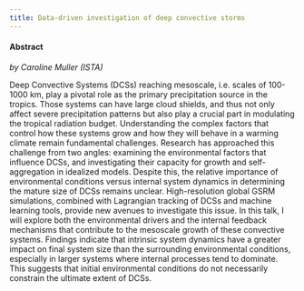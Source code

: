 ```yaml
---
title: Data-driven investigation of deep convective storms
---
```


#### Abstract

*by Caroline Muller (ISTA)*

Deep Convective Systems (DCSs) reaching mesoscale, i.e. scales of 100-1000 km, play a pivotal role as the primary precipitation source in the tropics. Those systems can have large cloud shields, and thus not only affect severe precipitation patterns but also play a crucial part in modulating the tropical radiation budget. Understanding the complex factors that control how these systems grow and how they will behave in a warming climate remain fundamental challenges. Research has approached this challenge from two angles: examining the environmental factors that influence DCSs, and investigating their capacity for growth and self-aggregation in idealized models. Despite this, the relative importance of environmental conditions versus internal system dynamics in determining the mature size of DCSs remains unclear. High-resolution global GSRM simulations, combined with Lagrangian tracking of DCSs and machine learning tools, provide new avenues to investigate this issue. In this talk, I will explore both the environmental drivers and the internal feedback mechanisms that contribute to the mesoscale growth of these convective systems. Findings indicate that intrinsic system dynamics have a greater impact on final system size than the surrounding environmental conditions, especially in larger systems where internal processes tend to dominate. This suggests that initial environmental conditions do not necessarily constrain the ultimate extent of DCSs.
